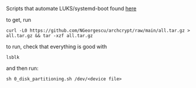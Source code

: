 Scripts that automate LUKS/systemd-boot found [here](https://jherrlin.github.io/posts/arch-install/)

to get, run

    curl -L0 https://github.com/NGeorgescu/archcrypt/raw/main/all.tar.gz > all.tar.gz && tar -xzf all.tar.gz 

to run, check that everything is good with

    lsblk

and then run:

    sh 0_disk_partitioning.sh /dev/<device file>

